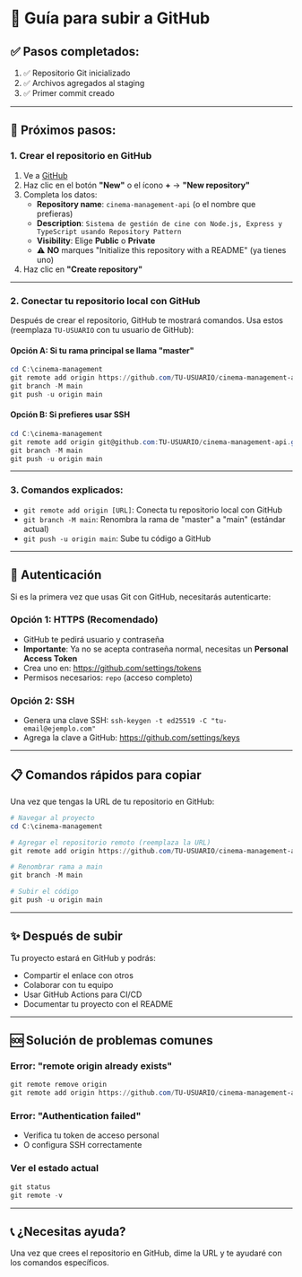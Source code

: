 # 🚀 Guía para subir a GitHub

## ✅ Pasos completados:

1. ✅ Repositorio Git inicializado
2. ✅ Archivos agregados al staging
3. ✅ Primer commit creado

---

## 📝 Próximos pasos:

### 1. Crear el repositorio en GitHub

1. Ve a [GitHub](https://github.com)
2. Haz clic en el botón **"New"** o el ícono **+** → **"New repository"**
3. Completa los datos:
   - **Repository name**: `cinema-management-api` (o el nombre que prefieras)
   - **Description**: `Sistema de gestión de cine con Node.js, Express y TypeScript usando Repository Pattern`
   - **Visibility**: Elige **Public** o **Private**
   - ⚠️ **NO** marques "Initialize this repository with a README" (ya tienes uno)
4. Haz clic en **"Create repository"**

---

### 2. Conectar tu repositorio local con GitHub

Después de crear el repositorio, GitHub te mostrará comandos. Usa estos (reemplaza `TU-USUARIO` con tu usuario de GitHub):

#### Opción A: Si tu rama principal se llama "master"
```powershell
cd C:\cinema-management
git remote add origin https://github.com/TU-USUARIO/cinema-management-api.git
git branch -M main
git push -u origin main
```

#### Opción B: Si prefieres usar SSH
```powershell
cd C:\cinema-management
git remote add origin git@github.com:TU-USUARIO/cinema-management-api.git
git branch -M main
git push -u origin main
```

---

### 3. Comandos explicados:

- `git remote add origin [URL]`: Conecta tu repositorio local con GitHub
- `git branch -M main`: Renombra la rama de "master" a "main" (estándar actual)
- `git push -u origin main`: Sube tu código a GitHub

---

## 🔐 Autenticación

Si es la primera vez que usas Git con GitHub, necesitarás autenticarte:

### Opción 1: HTTPS (Recomendado)
- GitHub te pedirá usuario y contraseña
- **Importante**: Ya no se acepta contraseña normal, necesitas un **Personal Access Token**
- Crea uno en: https://github.com/settings/tokens
- Permisos necesarios: `repo` (acceso completo)

### Opción 2: SSH
- Genera una clave SSH: `ssh-keygen -t ed25519 -C "tu-email@ejemplo.com"`
- Agrega la clave a GitHub: https://github.com/settings/keys

---

## 📋 Comandos rápidos para copiar

Una vez que tengas la URL de tu repositorio en GitHub:

```powershell
# Navegar al proyecto
cd C:\cinema-management

# Agregar el repositorio remoto (reemplaza la URL)
git remote add origin https://github.com/TU-USUARIO/cinema-management-api.git

# Renombrar rama a main
git branch -M main

# Subir el código
git push -u origin main
```

---

## ✨ Después de subir

Tu proyecto estará en GitHub y podrás:
- Compartir el enlace con otros
- Colaborar con tu equipo
- Usar GitHub Actions para CI/CD
- Documentar tu proyecto con el README

---

## 🆘 Solución de problemas comunes

### Error: "remote origin already exists"
```powershell
git remote remove origin
git remote add origin https://github.com/TU-USUARIO/cinema-management-api.git
```

### Error: "Authentication failed"
- Verifica tu token de acceso personal
- O configura SSH correctamente

### Ver el estado actual
```powershell
git status
git remote -v
```

---

## 📞 ¿Necesitas ayuda?

Una vez que crees el repositorio en GitHub, dime la URL y te ayudaré con los comandos específicos.
